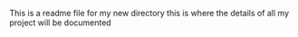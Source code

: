 This is a readme file for my new directory
this is where the details of all my project will be documented
